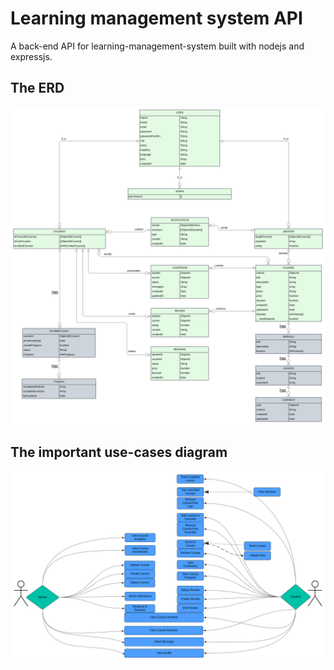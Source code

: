 # Learning management system API

A back-end API for learning-management-system built with nodejs and expressjs.

## The ERD

![the er diagram](./private/lms-class-V07.svg)

## The important use-cases diagram

![the use-cases diagram](./private/lms-use-cases-diagram-V02.svg)
